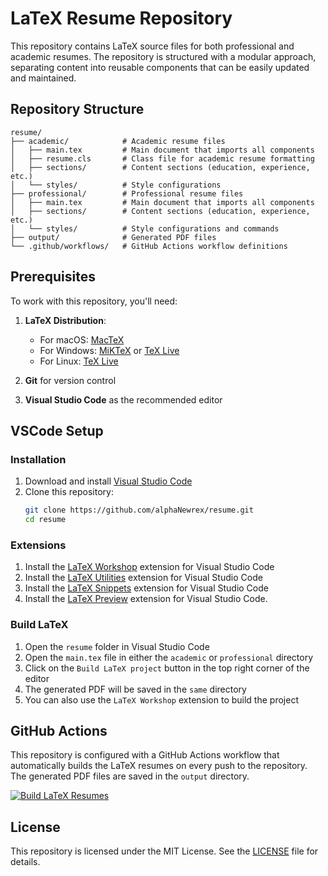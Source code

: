 # LaTeX Resume Repository

This repository contains LaTeX source files for both professional and academic resumes. The repository is structured with a modular approach, separating content into reusable components that can be easily updated and maintained.

## Repository Structure
```
resume/ 
├── academic/            # Academic resume files
│   ├── main.tex         # Main document that imports all components 
│   ├── resume.cls       # Class file for academic resume formatting 
│   ├── sections/        # Content sections (education, experience, etc.)
│   └── styles/          # Style configurations 
├── professional/        # Professional resume files 
│   ├── main.tex         # Main document that imports all components 
│   ├── sections/        # Content sections (education, experience, etc.)
│   └── styles/          # Style configurations and commands 
├── output/              # Generated PDF files 
└── .github/workflows/   # GitHub Actions workflow definitions
```

## Prerequisites

To work with this repository, you'll need:

1. **LaTeX Distribution**:
   - For macOS: [MacTeX](https://www.tug.org/mactex/)
   - For Windows: [MiKTeX](https://miktex.org/) or [TeX Live](https://www.tug.org/texlive/)
   - For Linux: [TeX Live](https://www.tug.org/texlive/)

2. **Git** for version control

3. **Visual Studio Code** as the recommended editor

## VSCode Setup

### Installation

1. Download and install [Visual Studio Code](https://code.visualstudio.com/)
2. Clone this repository:
   ```bash
   git clone https://github.com/alphaNewrex/resume.git
   cd resume

### Extensions

1. Install the [LaTeX Workshop](https://marketplace.visualstudio.com/items?itemName=James-Yu.latex-workshop) extension for Visual Studio Code
2. Install the [LaTeX Utilities](https://marketplace.visualstudio.com/items?itemName=tecosaur.latex-utilities) extension for Visual Studio Code
3. Install the [LaTeX Snippets](https://marketplace.visualstudio.com/items?itemName=blang.latex) extension for Visual Studio Code
4. Install the [LaTeX Preview](https://marketplace.visualstudio.com/items?itemName=ajshort.latex-preview) extension for Visual Studio Code.

### Build LaTeX

1. Open the `resume` folder in Visual Studio Code
2. Open the `main.tex` file in either the `academic` or `professional` directory
3. Click on the `Build LaTeX project` button in the top right corner of the editor
4. The generated PDF will be saved in the `same` directory
5. You can also use the `LaTeX Workshop` extension to build the project

## GitHub Actions

This repository is configured with a GitHub Actions workflow that automatically builds the LaTeX resumes on every push to the repository. The generated PDF files are saved in the `output` directory.

[![Build LaTeX Resumes](https://github.com/alphaNewrex/resume/actions/workflows/build-latex.yaml/badge.svg)](https://github.com/alphaNewrex/resume/actions/workflows/build-latex.yaml)

## License

This repository is licensed under the MIT License. See the [LICENSE](LICENSE) file for details.
